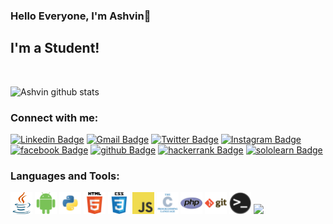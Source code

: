 ### Hello Everyone, I'm Ashvin👋



## I'm a Student!



<br/>


![Ashvin github stats](https://github-readme-stats.vercel.app/api?username=Ashvin0740&&&show_icons=true&hide_border=false&title_color=ffffff&text_color=daf7dc&icon_color=bb2acf&bg_color=191919)




### Connect with me:
<!--
<a target="_blank" href="https://www.linkedin.com/in/ashvin-vanol-aa63531b0/">
  <img align="left" alt="LinkdeIN" width="22px" src="https://cdn.jsdelivr.net/npm/simple-icons@v3/icons/linkedin.svg" />
</a>
<a target="_blank" href="https://api.whatsapp.com/send?phone=">
  <img align="left" alt="Whatsapp" width="22px" src="https://cdn.jsdelivr.net/npm/simple-icons@v3/icons/whatsapp.svg" />
</a>
<a target="_blank" href="https://www.instagram.com/ashuu_vanol_44/">
  <img align="left" alt="Instagram" width="22px" src="https://cdn.jsdelivr.net/npm/simple-icons@v3/icons/instagram.svg" />
</a>
<a target="_blank" href="#">
  <img align="left" alt="Devto" width="22px" src="https://cdn.jsdelivr.net/npm/simple-icons@v3/icons/dev-dot-to.svg" />
</a>
<a target="_blank" href="mailto:ashvinvanol44@gmail.com">
  <img align="left" alt="Gmail" width="22px" src="https://cdn.jsdelivr.net/npm/simple-icons@v3/icons/gmail.svg" />
</a>
<a target="_blank" href="https://www.facebook.com/ashvin.vanol.900">
  <img align="left" alt="Facebook" width="22px" src="https://cdn.jsdelivr.net/npm/simple-icons@v3/icons/facebook.svg" />
</a>
<a target="_blank" href="https://twitter.com/AshvinVanol">
  <img align="left" alt="Facebook" width="22px" src="https://cdn.jsdelivr.net/npm/simple-icons@v3/icons/twitter.svg" />
</a>
-->

[![Linkedin Badge](https://img.shields.io/badge/-AshvinVanol-blue?style=flat&logo=Linkedin&logoColor=white&link=https://www.linkedin.com/in/ashvin-vanol-aa63531b0/)](https://www.linkedin.com/in/ashvin-vanol-aa63531b0/)
[![Gmail Badge](https://img.shields.io/badge/-AshvinVanol-c14438?style=flat&logo=Gmail&logoColor=white&link=mailto:ashvinvanol44@gmail.com)](mailto:ashvinvanol44@gmail.com)
[![Twitter Badge](https://img.shields.io/badge/-AshvinVanol-blue?style=flat&logo=twitter&logoColor=white&link=https://twitter.com/AshvinVanol)](https://twitter.com/AshvinVanol)
[![Instagram Badge](https://img.shields.io/badge/-AshvinVanol-deeppink?style=flat&logo=instagram&logoColor=white&link=https://www.instagram.com/ashuu_vanol_44/)](https://www.instagram.com/ashuu_vanol_44/)
[![facebook Badge](https://img.shields.io/badge/-AshvinVanol-blue?style=flat&logo=facebook&logoColor=white&link=https://www.facebook.com/ashvin.vanol.900)](https://www.facebook.com/ashvin.vanol.900)
[![github Badge](https://img.shields.io/badge/-AshvinVanol-black?style=flat&logo=github&logoColor=white&link=https://github.com/Ashvin0740)](https://github.com/Ashvin0740)
[![hackerrank Badge](https://img.shields.io/badge/-AshvinVanol-weight?style=flat&logo=hackerrank&logoColor=white&link=https://www.hackerrank.com/18it_ashvin_van1)](https://www.hackerrank.com/18it_ashvin_van1)
[![sololearn Badge](https://img.shields.io/badge/-AshvinVanol-darkorchid?style=flat&logo=sololearn&logoColor=white&link=https://www.sololearn.com/Profile/17970909)](https://www.sololearn.com/Profile/17970909)
<br />

### Languages and Tools:


<code><img height="35" src="https://raw.githubusercontent.com/github/explore/80688e429a7d4ef2fca1e82350fe8e3517d3494d/topics/java/java.png"></code>
<code><img height="35" src="https://raw.githubusercontent.com/github/explore/80688e429a7d4ef2fca1e82350fe8e3517d3494d/topics/android/android.png"></code>
<code><img height="35" src="https://raw.githubusercontent.com/github/explore/80688e429a7d4ef2fca1e82350fe8e3517d3494d/topics/python/python.png"></code>
<code><img height="35" src="https://raw.githubusercontent.com/github/explore/80688e429a7d4ef2fca1e82350fe8e3517d3494d/topics/html/html.png"></code>
<code><img height="35" src="https://raw.githubusercontent.com/github/explore/80688e429a7d4ef2fca1e82350fe8e3517d3494d/topics/css/css.png"></code>
<code><img height="35" src="https://raw.githubusercontent.com/github/explore/80688e429a7d4ef2fca1e82350fe8e3517d3494d/topics/javascript/javascript.png"></code>
<code><img height="35" src="https://raw.githubusercontent.com/github/explore/80688e429a7d4ef2fca1e82350fe8e3517d3494d/topics/c/c.png"></code>
<code><img height="35" src="https://raw.githubusercontent.com/github/explore/80688e429a7d4ef2fca1e82350fe8e3517d3494d/topics/php/php.png"></code>
<code><img height="35" src="https://raw.githubusercontent.com/github/explore/80688e429a7d4ef2fca1e82350fe8e3517d3494d/topics/git/git.png"></code>
<code><img height="35" src="https://raw.githubusercontent.com/github/explore/80688e429a7d4ef2fca1e82350fe8e3517d3494d/topics/terminal/terminal.png"></code>
<code><img height="35" src="https://www.kindpng.com/picc/m/25-255595_icon-android-studio-logo-hd-png-download.png"></code>

<br />
<br /> 
